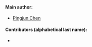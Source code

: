 #### Main author:

- [Pingjun Chen](https://github.com/PingjunChen)

#### Contributors (alphabetical last name):

- 
